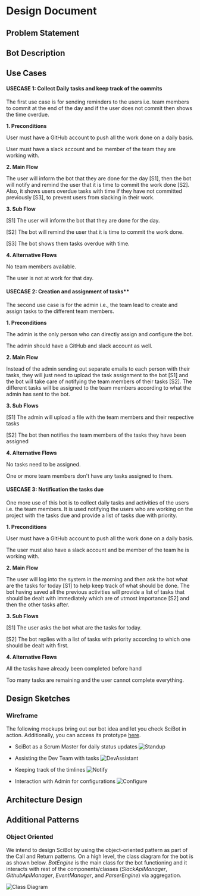 # Design Document

## Problem Statement

## Bot Description

## Use Cases

#### USECASE 1: Collect Daily tasks and keep track of the commits

The first use case is for sending reminders to the users i.e. team members to commit at the end of the day and if the user does not commit then shows the time overdue.

**1. Preconditions**

User must have a GitHub account to push all the work done on a daily basis.

User must have a slack account and be member of the team they are working with.

**2. Main Flow**

The user will inform the bot that they are done for the day [S1], then the bot will notify and remind the user that it is time to commit the work done [S2]. Also, it shows users overdue tasks with time if they have not committed previously [S3], to prevent users from slacking in their work.

**3. Sub Flow**

[S1] The user will inform the bot that they are done for the day.

[S2] The bot will remind the user that it is time to commit the work done.

[S3] The bot shows them tasks overdue with time.

**4. Alternative Flows**

No team members available.

The user is not at work for that day.

#### USECASE 2: Creation and assignment of tasks**

The second use case is for the admin i.e., the team lead to create and assign tasks to the different team members.

**1. Preconditions**

The admin is the only person who can directly assign and configure the bot.

The admin should have a GitHub and slack account as well.

**2. Main Flow**

Instead of the admin sending out separate emails to each person with their tasks, they will just need to upload the task assignment to the bot [S1] and the bot will take care of notifying the team members of their tasks [S2]. The different tasks will be assigned to the team members according to what the admin has sent to the bot.

**3. Sub Flows**

[S1] The admin will upload a file with the team members and their respective tasks

[S2] The bot then notifies the team members of the tasks they have been assigned

**4. Alternative Flows**

No tasks need to be assigned.

One or more team members don&#39;t have any tasks assigned to them.

#### USECASE 3: Notification the tasks due

One more use of this bot is to collect daily tasks and activities of the users i.e. the team members. It is used notifying the users who are working on the project with the tasks due and provide a list of tasks due with priority.

**1. Preconditions**

User must have a GitHub account to push all the work done on a daily basis.

The user must also have a slack account and be member of the team he is working with.

**2. Main Flow**

The user will log into the system in the morning and then ask the bot what are the tasks for today [S1] to help keep track of what should be done. The bot having saved all the previous activities will provide a list of tasks that should be dealt with immediately which are of utmost importance [S2] and then the other tasks after.

**3. Sub Flows**

[S1] The user asks the bot what are the tasks for today.

[S2] The bot replies with a list of tasks with priority according to which one should be dealt with first.

**4. Alternative Flows**

All the tasks have already been completed before hand

Too many tasks are remaining and the user cannot complete everything.

## Design Sketches

### Wireframe  
The following mockups bring out our bot idea and let you check SciBot in action. Additionally, you can access its prototype [here](https://app.walkiebot.co/anon/2n90g-5htfz/story/daily-scrum-meeting "View prototype").

* SciBot as a Scrum Master for daily status updates
![Standup](Mockup/Standup.png?raw=true "Standup")

* Assisting the Dev Team with tasks
![DevAssistant](Mockup/DevAssistant.png?raw=true "DevAssistant")

* Keeping track of the timlines
![Notify](Mockup/Notify.png?raw=true "Notify")

* Interaction with Admin for configurations
![Configure](Mockup/Configure.png?raw=true "Configure")

## Architecture Design

## Additional Patterns

### Object Oriented  
We intend to design SciBot by using the object-oriented pattern as part of the Call and Return patterns. On a high level, the class diagram for the bot is as shown below. *BotEngine* is the main class for the bot functioning and it interacts with rest of the components/classes (*SlackApiManager*, *GithubApiManager*, *EventManager*, and *ParserEngine*) via aggregation.

![Class Diagram](ClassDiagram/ClassDiagram.jpg?raw=true "Class Diagram")
